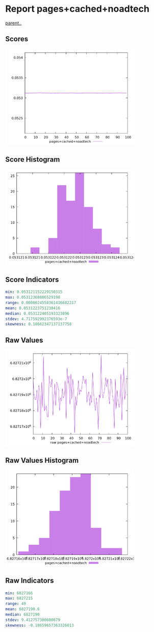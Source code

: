 # Report pages+cached+noadtech

[parent..](./..)  


## Scores

![score](./score.png)  

## Score Histogram

![hist](./hist.png)  

## Score Indicators

```yaml
min: 0.053121152229150315
max: 0.05312360806529198
range: 0.0000024558361416682217
mean: 0.0531223751238416
median: 0.053122405193323896
stdev: 4.717592992376593e-7
skewness: 0.18662347137137758

```

## Raw Values

![raw](./raw.png)  

## Raw Values Histogram

![raw hist](./raw_hist.png)  

## Raw Indicators

```yaml
min: 6827166
max: 6827215
range: 49
mean: 6827190.6
median: 6827190
stdev: 9.412757300600079
skewness: -0.18659657363326013

```

<style>
  img {
    max-width: 80%;
  }
</style>
      
